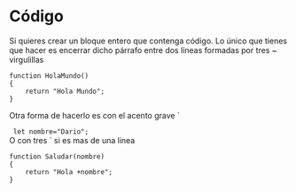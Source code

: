 # Código
Si quieres crear un bloque entero que contenga código. Lo único que tienes que hacer es encerrar dicho párrafo entre dos líneas formadas por tres \~ virgulillas

~~~
function HolaMundo()
{
    return "Hola Mundo";
}
~~~

Otra forma de hacerlo es con el acento grave \`  

` let nombre="Dario";`  
O con tres \` si es  mas de una linea  
```
function Saludar(nombre)
{
    return "Hola +nombre";
}
```
